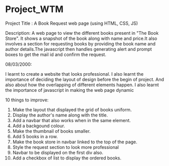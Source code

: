# Project_WTM
Project Title : A Book Request web page (using HTML, CSS, JS)

Description: A web page to view the different books present in "The Book Store".
             It shows a snapshot of the book along with name and price.It also
             involves a section for requesting books by providing the book name
             and author details.The javascript then handles generating alert and
             prompt boxes to get the mail id and confirm the request.
             
08/03/2000:

I learnt to create a website that looks professional. I also learnt the importance
of deciding the layout of design before the begin of project. And also about how 
the overlapping of different elements happen. I also learnt the importance of javascript
in making the web page dynamic


10 things to improve:

1. Make the layout that displayed the grid of books uniform.
2. Display the author's name along with the title.
3. Add a navbar that also works when in the same element.
4. Add a backgound colour.
5. Make the thumbnail of books smaller.
6. Add 5 books in a row.
7. Make the book store in navbar linked to the top of the page.
8. Style the request section to look more professional
9. Navbar to be displayed on the first div also.
10. Add a checkbox of list to display the ordered books.
